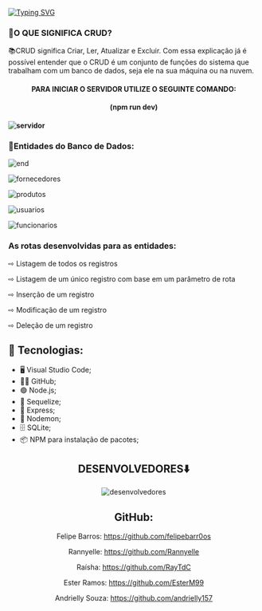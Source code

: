  [![Typing SVG](https://readme-typing-svg.herokuapp.com/?color=FFFFF1&size=40&center=true&vCenter=true&width=1000&lines=++PROJETO++FINAL++-++MÓDULO++5)](https://git.io/typing-svg)

<h3> 📍O QUE SIGNIFICA CRUD? </h3>
📚CRUD significa Criar, Ler, Atualizar e Excluir. Com essa explicação já é possível entender que o CRUD é um conjunto de funções do sistema que trabalham com um banco de dados, seja ele na sua máquina ou na nuvem.


<h4 id="Sobre" align="center">PARA INICIAR O SERVIDOR UTILIZE O SEGUINTE COMANDO:<h4>
 <h4 id="Sobre" align="center"> (npm run dev)<h4>

![servidor](https://user-images.githubusercontent.com/112560788/220970353-b20b82fd-0a08-41f0-aa40-81db3e9ac0e8.gif)



<h3> 📍Entidades do Banco de Dados: </h3>

![end](https://user-images.githubusercontent.com/112557800/221090574-9ecf9bf9-c0d8-4c73-98fa-029390bcece8.jpeg)

![fornecedores](https://user-images.githubusercontent.com/112557800/221090748-f262740c-b9d4-4349-a933-89c8eb8fbdd1.jpeg)

![produtos](https://user-images.githubusercontent.com/112557800/221090831-c0c16f49-be8c-424d-acfc-113b6af12f1d.jpeg)

![usuarios](https://user-images.githubusercontent.com/112557800/221090929-e69bb905-06e7-40ff-a526-fece5282f736.jpeg)

![funcionarios](https://user-images.githubusercontent.com/112557800/221091001-823b84ac-ad2a-448c-b747-94f25ea466fa.jpeg)

  
  <h3>  As rotas desenvolvidas para as entidades: </h3>

⇨ Listagem de todos os registros

⇨ Listagem de um único registro com base em um parâmetro de rota
  
⇨ Inserção de um registro
  
⇨ Modificação de um registro
  
⇨ Deleção de um registro

  
  ## 🚀 Tecnologias:

<ul>
    <li>🖥️ Visual Studio Code;</li>
    <li>🐱‍👤 GitHub;</li>
    <li>🟢 Node.js;</li>
    <li>👾 Sequelize;</li>
    <li>🚅 Express;</li>
    <li>👿 Nodemon;</li>
    <li>🗄️ SQLite;</li>
    <li>📦 NPM para instalação de pacotes;</li>
 </ul>
  
  <div align="center">
  <h2>DESENVOLVEDORES⬇️</h2>
  
![desenvolvedores](https://user-images.githubusercontent.com/112557800/221098302-c22091a8-238a-4e20-8bf2-e14dcda61b03.jpeg)

## GitHub:

 Felipe Barros: https://github.com/felipebarr0os
 
 Rannyelle: https://github.com/Rannyelle
 
 Raísha: https://github.com/RayTdC
 
 Ester Ramos: https://github.com/EsterM99
 
 Andrielly Souza: https://github.com/andrielly157
